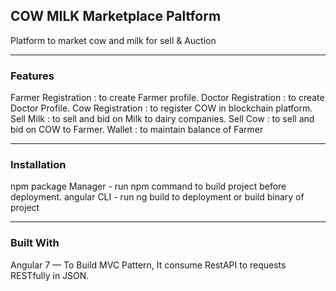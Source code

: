 <h2>COW MILK Marketplace Paltform</h2>
<p>Platform to market cow and milk for sell & Auction</p>

<hr>

<h3>Features</h3>
Farmer Registration : to create Farmer profile.
Doctor Registration : to create Doctor Profile.
Cow Registration : to register COW in blockchain platform.
Sell Milk : to sell and bid on Milk to dairy companies.
Sell Cow : to sell and bid on COW to Farmer.
Wallet : to maintain balance of Farmer

<hr>
<h3>Installation</h3>
npm package Manager - run npm command to build project before deployment.
angular CLI - run ng build to deployment or build binary of project

<hr>
<h3>Built With</h3>
Angular 7 — To Build MVC Pattern, It consume RestAPI to requests RESTfully in JSON. 
